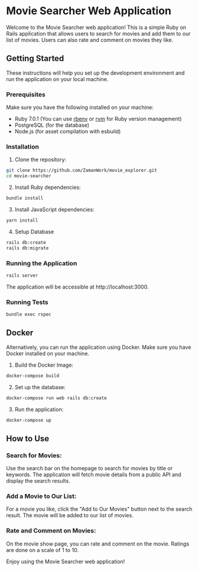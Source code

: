# Movie Searcher Web Application

Welcome to the Movie Searcher web application! This is a simple Ruby on Rails application that allows users to search for movies and add them to our list of movies. Users can also rate and comment on movies they like.

## Getting Started

These instructions will help you set up the development environment and run the application on your local machine.

### Prerequisites

Make sure you have the following installed on your machine:

- Ruby 7.0.1 (You can use [rbenv](https://github.com/rbenv/rbenv) or [rvm](https://rvm.io/) for Ruby version management)
- PostgreSQL (for the database)
- Node.js (for asset compilation with esbuild)

### Installation

1. Clone the repository:

```bash
git clone https://github.com/ZamanWork/movie_explorer.git
cd movie-searcher
```

2. Install Ruby dependencies:

```bash
bundle install
```

3. Install JavaScript dependencies:
```bash
yarn install
```

4. Setup Database
```bash
rails db:create
rails db:migrate
```
### Running the Application
```bash
rails server
```
The application will be accessible at http://localhost:3000.

### Running Tests
```bash
bundle exec rspec
```

## Docker
Alternatively, you can run the application using Docker. Make sure you have Docker installed on your machine.

1. Build the Docker Image:
```bash
docker-compose build
```

2. Set up the database:
```bash
docker-compose run web rails db:create
```

3. Run the application:
```bash
docker-compose up
```

## How to Use
### Search for Movies:
Use the search bar on the homepage to search for movies by title or keywords.
The application will fetch movie details from a public API and display the search results.

### Add a Movie to Our List:
For a movie you like, click the "Add to Our Movies" button next to the search result.
The movie will be added to our list of movies.

### Rate and Comment on Movies:
On the movie show page, you can rate and comment on the movie.
Ratings are done on a scale of 1 to 10.

Enjoy using the Movie Searcher web application!
